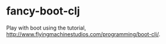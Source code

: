 # fancy-boot-clj

Play with boot using the tutorial, http://www.flyingmachinestudios.com/programming/boot-clj/.

